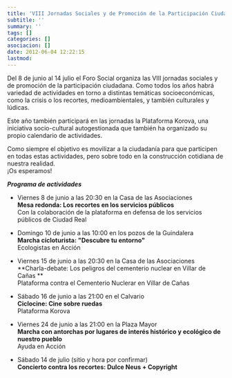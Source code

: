 ```yaml
---
title: 'VIII Jornadas Sociales y de Promoción de la Participación Ciudadana'
subtitle: ''
summary: ''
tags: []
categories: []
asociacion: []
date: 2012-06-04 12:22:15
lastmod:
---
```


Del 8 de junio al 14 julio el Foro Social organiza las VIII jornadas sociales y de promoción de la participación ciudadana. Como todos los años habrá variedad de actividades en torno a distintas temáticas socioeconómicas, como la crisis o los recortes, medioambientales, y también culturales y lúdicas. 

Este año también participará en las jornadas la Plataforma Korova, una iniciativa socio-cultural autogestionada que también ha organizado su propio calendario de actividades. 

Como siempre el objetivo es movilizar a la ciudadanía para que participen en todas estas actividades, pero sobre todo en la construcción cotidiana de nuestra realidad.  
¡Os esperamos!

***Programa de actividades***


-  Viernes 8 de junio a las 20:30 en la Casa de las Asociaciones <br>
**Mesa redonda: Los recortes en los servicios públicos**<br>
Con la colaboración de la plataforma en defensa de los servicios públicos de Ciudad Real


-  Domingo 10 de junio a las 10:00 en los pozos de la Guindalera <br>
**Marcha cicloturista: "Descubre tu entorno"**<br>
Ecologistas en Acción


-  Viernes 15 de junio a las 20:30 en la Casa de las Asociaciones<br>
**Charla-debate: Los peligros del cementerio nuclear en Villar de Cañas **<br>
Plataforma contra el Cementerio Nuclerar en Villar de Cañas


-  Sábado 16 de junio a las 21:00 en el Calvario <br>
**Ciclocine: Cine sobre ruedas**<br>
Plataforma Korova


-  Viernes 24 de junio a las 21:00 en la Plaza Mayor<br>
**Marcha con antorchas por lugares de interés histórico y ecológico de nuestro pueblo**<br>
Ayuda en Acción


-  Sábado 14 de julio (sitio y hora por confirmar)<br>
**Concierto contra los recortes: Dulce Neus + Copyright**

